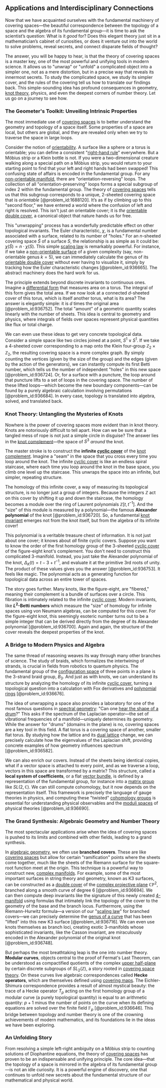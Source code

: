 ## Applications and Interdisciplinary Connections

Now that we have acquainted ourselves with the fundamental machinery of covering spaces—the beautiful correspondence between the topology of a space and the algebra of its fundamental group—it is time to ask the scientist’s question: What is it *good* for? Does this elegant theory just sit in a mathematician’s cabinet of curiosities, or does it venture out into the world to solve problems, reveal secrets, and connect disparate fields of thought?

The answer, you will be happy to hear, is that the theory of covering spaces is a master key, one of the most powerful and unifying tools in modern science. It allows us to "unwrap" or "unfold" a complicated object into a simpler one, not as a mere distortion, but in a precise way that reveals its innermost secrets. To study the complicated space, we study its simpler cover, and the rules of the covering tell us how to translate our findings back. This simple-sounding idea has profound consequences in geometry, [knot theory](@article_id:140667), physics, and even the deepest corners of number theory. Let us go on a journey to see how.

### The Geometer's Toolkit: Unveiling Intrinsic Properties

The most immediate use of [covering spaces](@article_id:151824) is to better understand the geometry and topology of a space itself. Some properties of a space are local, but others are global, and they are revealed only when we try to traverse the space in large loops.

Consider the notion of [orientability](@article_id:149283). A surface like a sphere or a torus is orientable; you can define a consistent "[right-hand rule](@article_id:156272)" everywhere. But a Möbius strip or a Klein bottle is not. If you were a two-dimensional creature walking along a special path on a Möbius strip, you would return to your starting point to find that your left and right hands had been swapped! This confusing state of affairs is encoded in the fundamental group. For any [non-orientable manifold](@article_id:160057), there are "orientation-reversing" loops. The collection of all "orientation-preserving" loops forms a special subgroup of index 2 within the fundamental group. The theory of [covering spaces](@article_id:151824) tells us that this subgroup corresponds to a unique, 2-sheeted covering space that is *orientable* [@problem_id:1688120]. It’s as if by climbing up to this "second floor," we have entered a world where the confusion of left and right is resolved. This isn't just *an* orientable cover; it is *the* [orientable double cover](@article_id:160261), a canonical object that nature hands us for free.

This "unwrapping" process has a wonderfully predictable effect on other topological invariants. The Euler characteristic, $\chi$, is a fundamental number associated with a surface, related to its number of "holes." For an $n$-sheeted covering space $\tilde{S}$ of a surface $S$, the relationship is as simple as it could be: $\chi(\tilde{S}) = n \cdot \chi(S)$. This simple [scaling law](@article_id:265692) is remarkably powerful. For instance, if we take a [non-orientable surface](@article_id:153040) of a given complexity (say, non-orientable genus $k=5$), we can immediately calculate the genus of its [orientable double cover](@article_id:160261) without ever having to visualize it, simply by tracking how the Euler characteristic changes [@problem_id:936665]. The abstract machinery does the hard work for us.

The principle extends beyond discrete invariants to continuous ones. Imagine a [differential form](@article_id:173531) that measures area on a torus. The integral of this form gives the total area. If we now look at a connected $d$-sheeted cover of this torus, which is itself another torus, what is its area? The answer is elegantly simple: it is $d$ times the original area [@problem_id:936752]. The total "amount" of a geometric quantity scales linearly with the number of sheets. This idea is central to geometry and physics, where integrals of fields over spaces represent physical quantities like flux or total charge.

We can even use these ideas to get very concrete topological data. Consider a simple space like two circles joined at a point, $S^1 \vee S^1$. If we take a 4-sheeted cover corresponding to a map onto the Klein four-group $\mathbb{Z}_2 \times \mathbb{Z}_2$, the resulting covering space is a more complex graph. By simply counting the vertices (given by the size of the group) and the edges (given by the action of the generators), we can instantly compute its first Betti number, which tells us the number of independent "holes" in this new space [@problem_id:936724]. Or, for a surface with a puncture, the loop around that puncture lifts to a set of loops in the covering space. The number of these lifted loops—which become the new boundary components—can be found by a purely algebraic calculation involving permutations [@problem_id:936684]. In every case, topology is translated into algebra, solved, and translated back.

### Knot Theory: Untangling the Mysteries of Knots

Nowhere is the power of covering spaces more evident than in knot theory. Knots are notoriously difficult to tell apart. How can we be sure that a tangled mess of rope is not just a simple circle in disguise? The answer lies in the [knot complement](@article_id:264495)—the space of $S^3$ *around* the knot.

The master stroke is to construct the **infinite [cyclic cover](@article_id:167928)** of the [knot complement](@article_id:264495). Imagine a "seam" in the space that you cross every time you loop around the knot. The infinite [cyclic cover](@article_id:167928) is like an endless spiral staircase, where each time you loop around the knot in the base space, you climb one level up the staircase. This unwraps the space into an infinite, but simpler, repeating structure.

The homology of this infinite cover, a way of measuring its topological structure, is no longer just a group of integers. Because the integers $\mathbb{Z}$ act on this cover by shifting it up and down the staircase, the homology becomes a module over the ring of Laurent polynomials $\mathbb{Z}[t, t^{-1}]$. And the "size" of this module is measured by a polynomial—the famous **Alexander polynomial** of the knot [@problem_id:936720]. So, a fundamental [knot invariant](@article_id:136985) emerges not from the knot itself, but from the algebra of its infinite cover!

This polynomial is a veritable treasure chest of information. It is not just about one cover; it knows about *all* finite cyclic covers. Suppose you want to know the order of the first homology group of the 3-sheeted [cyclic cover](@article_id:167928) of the figure-eight knot's complement. You don't need to construct this complicated 3-manifold. Instead, you just take the Alexander polynomial of the knot, $\Delta_K(t) = t - 3 + t^{-1}$, and evaluate it at the primitive 3rd roots of unity. The product of these values gives you the answer [@problem_id:936753]. It feels like magic. The polynomial acts as a generating function for topological data across an entire tower of spaces.

The story goes further. Many knots, like the figure-eight, are "fibered," meaning their complement is a bundle of surfaces over a circle. This fibration is intimately related to the infinite [cyclic cover](@article_id:167928). Modern invariants, like **$L^2$-Betti numbers** which measure the "size" of homology for infinite spaces using von Neumann algebras, can be computed for this cover. For the figure-eight knot, this seemingly esoteric number turns out to be a simple integer that can be derived directly from the degree of its Alexander polynomial [@problem_id:936700]. Again and again, the structure of the cover reveals the deepest properties of the knot.

### A Bridge to Modern Physics and Algebra

The same thread of reasoning weaves its way through many other branches of science. The study of braids, which formalizes the intertwining of strands, is crucial in fields from robotics to quantum physics. The fundamental group of the [configuration space](@article_id:149037) of three points in a plane is the 3-strand braid group, $B_3$. And just as with knots, we can understand its structure by analyzing the homology of its infinite [cyclic cover](@article_id:167928), turning a topological question into a calculation with Fox derivatives and [polynomial rings](@article_id:152360) [@problem_id:936676].

The idea of unwrapping a space also provides a laboratory for one of the most famous questions in [spectral geometry](@article_id:185966): "Can one [hear the shape of a drum](@article_id:186739)?" This asks if the spectrum of the Laplacian operator—the set of vibrational frequencies of a manifold—uniquely determines its geometry. While the answer for "drums" (domains in the plane) is no, covering spaces are a key tool in this field. A flat torus is a covering space of another, smaller flat torus. By studying how the lattice and its [dual lattice](@article_id:149552) change, we can precisely calculate how the eigenvalues of the Laplacian shift, providing concrete examples of how geometry influences spectrum [@problem_id:936582].

We can also enrich our covers. Instead of the sheets being identical copies, what if a vector space is attached to every point, and as we traverse a loop, vectors in this space are transformed by a matrix? This structure, called a **local system of coefficients**, or a flat [vector bundle](@article_id:157099), is defined by a representation of the fundamental group, for instance into a [matrix group](@article_id:155708) like $SL(2, \mathbb{C})$. We can still compute cohomology, but it now depends on the representation itself. This framework is precisely the language of gauge theories in physics, and computing these "twisted" [cohomology groups](@article_id:141956) is essential for understanding physical observables and the [moduli spaces](@article_id:159286) of physical theories [@problem_id:936690].

### The Grand Synthesis: Algebraic Geometry and Number Theory

The most spectacular applications arise when the idea of covering spaces is pushed to its limits and combined with other fields, leading to a grand synthesis.

In [algebraic geometry](@article_id:155806), we often use **branched covers**. These are like [covering spaces](@article_id:151824) but allow for certain "ramification" points where the sheets come together, much like the sheets of the Riemann surface for the square-root function meet at the origin. This technique is a powerful way to construct new, [complex manifolds](@article_id:158582). For example, some of the most important surfaces in string theory and geometry, known as K3 surfaces, can be constructed as a [double cover](@article_id:183322) of the [complex projective plane](@article_id:262167) $\mathbb{CP}^2$, branched along a smooth curve of degree 6 [@problem_id:936694]. We can then compute deep invariants like the signature of this newly created [4-manifold](@article_id:161353) using formulas that intimately link the topology of the cover to the geometry of the base and the branch locus. Furthermore, using the Riemann-Hurwitz formula—a version of our "[scaling law](@article_id:265692)" for branched covers—we can precisely determine the [genus of a curve](@article_id:169649) that has been "lifted" into this new K3 surface [@problem_id:936716]. We can even use knots themselves as branch loci, creating exotic 3-manifolds whose sophisticated invariants, like the Casson invariant, are miraculously encoded in the Alexander polynomial of the original knot [@problem_id:936748].

But perhaps the most breathtaking leap is the one into number theory. **Modular curves**, objects central to the proof of Fermat's Last Theorem, can be understood as compactified quotients of the complex [upper half-plane](@article_id:198625) by certain discrete subgroups of $SL_2(\mathbb{Z})$, a story rooted in [covering space theory](@article_id:272756). On these curves live algebraic correspondences called **Hecke operators**, which are themselves defined using [covering maps](@article_id:168853). The Eichler-Shimura correspondence provides a result of almost mystical beauty: the trace of a Hecke operator $T_p$ acting on the first homology group of a modular curve (a purely topological quantity) is equal to an arithmetic quantity: $p+1$ minus the number of points on the curve when its defining equations are solved over the finite field $\mathbb{F}_p$ [@problem_id:936646]. This bridge between topology and number theory is one of the crowning achievements of modern mathematics, and its foundations lie in the ideas we have been exploring.

### An Unfolding Story

From resolving a simple left-right ambiguity on a Möbius strip to counting solutions of Diophantine equations, the theory of [covering spaces](@article_id:151824) has proven to be an indispensable and unifying principle. The core idea—that the topology of a space is mirrored in the algebra of its fundamental group—is not an idle curiosity. It is a powerful engine of discovery, one that continues to unfold new secrets about the fundamental structure of our mathematical and physical world.